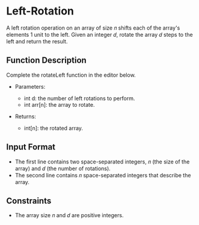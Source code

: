 # Left-Rotation

A left rotation operation on an array of size 𝑛 shifts each of the array's elements 1 unit to the left. Given an integer 𝑑, rotate the array 𝑑 steps to the left and return the result.

## Function Description

Complete the rotateLeft function in the editor below.

- Parameters:
  * int d: the number of left rotations to perform.
  * int arr[n]: the array to rotate.
 
- Returns:
  * int[n]: the rotated array.
 
## Input Format
- The first line contains two space-separated integers, 𝑛 (the size of the array) and 𝑑 (the number of rotations).
- The second line contains 𝑛 space-separated integers that describe the array.

## Constraints
- The array size 𝑛 and 𝑑 are positive integers.

